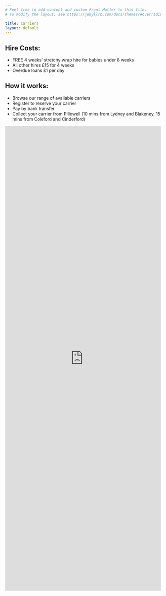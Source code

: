 ```yaml
---
# Feel free to add content and custom Front Matter to this file.
# To modify the layout, see https://jekyllrb.com/docs/themes/#overriding-theme-defaults

title: Carriers
layout: default
---
```


<div class="container container--narrow prose">
  <h2>Hire Costs:</h2>
  <ul>
    <li>FREE 4 weeks' stretchy wrap hire for babies under 8 weeks</li>
    <li>All other hires £15 for 4 weeks</li>
    <li>Overdue loans £1 per day</li>
  </ul>
  <h2>How it works:</h2>
  <ul>
    <li>Browse our range of available carriers</li>
    <li>Register to reserve your carrier</li>
    <li>Pay by bank transfer</li>
    <li>Collect your carrier from Pillowell (10 mins from Lydney and Blakeney, 15 mins from Coleford and Cinderford)</li>
  </ul>

</div>

<div class="embed-wrapper">
  <div id="myturn-embed-frame">
    <iframe src="https://fodslings.myturn.com/library?embed=true" width="100%" scrolling="no" height="1500" style="border:0;"></iframe>
  </div>
  <script id="myturn-embed-script" src="https://fodslings.myturn.com/library/assets/ui/myturn-embed/myturn-embed.js"></script>
</div>
